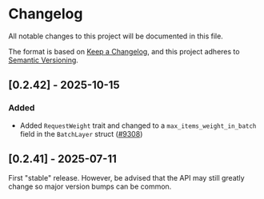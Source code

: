 # Changelog

All notable changes to this project will be documented in this file.

The format is based on [Keep a Changelog](https://keepachangelog.com/en/1.0.0/),
and this project adheres to [Semantic Versioning](https://semver.org/spec/v2.0.0.html).

## [0.2.42] - 2025-10-15

### Added

- Added `RequestWeight` trait and changed to a `max_items_weight_in_batch` field in the
  `BatchLayer` struct ([#9308](https://github.com/ZcashFoundation/zebra/pull/9308))


## [0.2.41] - 2025-07-11

First "stable" release. However, be advised that the API may still greatly
change so major version bumps can be common.
